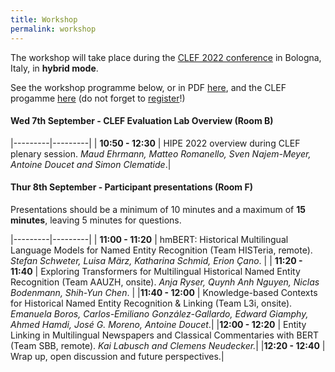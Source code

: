 ```yaml
---
title: Workshop
permalink: workshop
---
```


The workshop will take place during the [CLEF 2022 conference](https://clef2022.clef-initiative.eu/) in Bologna, Italy, in **hybrid mode**.

See the workshop programme below, or in PDF [here](https://github.com/hipe-eval/HIPE-2022/blob/main/assets/pdf/HIPE2022-programme.pdf), and the CLEF progamme [here](https://clef2022.clef-initiative.eu/index.php?page=Pages/programme.html) (do not forget to [register](https://clef2022.clef-initiative.eu/index.php?page=Pages/conferenceRegistration.html)!)


#### Wed 7th September  -  CLEF Evaluation Lab Overview (Room B)

|---------|---------|
|  **10:50 - 12:30** | HIPE 2022 overview during CLEF plenary session. *Maud Ehrmann, Matteo Romanello, Sven Najem-Meyer, Antoine Doucet and Simon Clematide*.|

#### Thur 8th September - Participant presentations (Room F)

Presentations should be a minimum of 10 minutes and a maximum of **15 minutes**, leaving 5 minutes for questions.

|---------|---------|
| **11:00 - 11:20** | hmBERT: Historical Multilingual Language Models for Named Entity Recognition (Team HISTeria, remote). *Stefan Schweter, Luisa März, Katharina Schmid, Erion Çano*.    |
| **11:20 - 11:40** | Exploring Transformers for Multilingual Historical Named Entity Recognition (Team AAUZH, onsite). *Anja Ryser, Quynh Anh Nguyen, Niclas Bodenmann, Shih-Yun Chen*. |
|**11:40 - 12:00** | Knowledge-based Contexts for Historical Named Entity Recognition & Linking (Team L3i, onsite). *Emanuela Boros, Carlos-Emiliano González-Gallardo, Edward Giamphy, Ahmed Hamdi, José G. Moreno, Antoine Doucet*.|
|**12:00 - 12:20** | Entity Linking in Multilingual Newspapers and Classical Commentaries with BERT (Team SBB, remote). *Kai Labusch and Clemens Neudecker.*|
|**12:20 - 12:40** | Wrap up, open discussion and future perspectives.|


